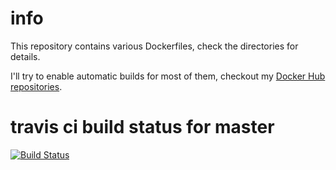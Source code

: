 # info

This repository contains various Dockerfiles, check the directories for details.

I'll try to enable automatic builds for most of them, checkout my [Docker Hub repositories](https://hub.docker.com/u/simonkowallik/).

# travis ci build status for master
[![Build Status](https://travis-ci.com/simonkowallik/docker.svg?branch=master)](https://travis-ci.com/simonkowallik/docker)

